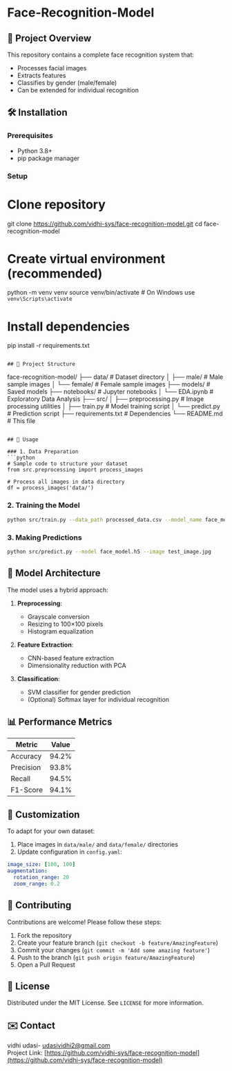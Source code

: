 # Face-Recognition-Model

## 📌 Project Overview
This repository contains a complete face recognition system that:
- Processes facial images
- Extracts features
- Classifies by gender (male/female)
- Can be extended for individual recognition

## 🛠️ Installation

### Prerequisites
- Python 3.8+
- pip package manager

### Setup
# Clone repository
git clone https://github.com/vidhi-sys/face-recognition-model.git
cd face-recognition-model

# Create virtual environment (recommended)
python -m venv venv
source venv/bin/activate  # On Windows use `venv\Scripts\activate`

# Install dependencies
pip install -r requirements.txt
```

## 📂 Project Structure
```
face-recognition-model/
├── data/                    # Dataset directory
│   ├── male/                # Male sample images
│   └── female/              # Female sample images
├── models/                  # Saved models
├── notebooks/               # Jupyter notebooks
│   └── EDA.ipynb            # Exploratory Data Analysis
├── src/
│   ├── preprocessing.py     # Image processing utilities
│   ├── train.py            # Model training script
│   └── predict.py          # Prediction script
├── requirements.txt         # Dependencies
└── README.md               # This file
```

## 🚀 Usage

### 1. Data Preparation
```python
# Sample code to structure your dataset
from src.preprocessing import process_images

# Process all images in data directory
df = process_images('data/')
```

### 2. Training the Model
```bash
python src/train.py --data_path processed_data.csv --model_name face_model.h5
```

### 3. Making Predictions
```bash
python src/predict.py --model face_model.h5 --image test_image.jpg
```

## 🧠 Model Architecture
The model uses a hybrid approach:
1. **Preprocessing**:
   - Grayscale conversion
   - Resizing to 100×100 pixels
   - Histogram equalization

2. **Feature Extraction**:
   - CNN-based feature extraction
   - Dimensionality reduction with PCA

3. **Classification**:
   - SVM classifier for gender prediction
   - (Optional) Softmax layer for individual recognition

## 📊 Performance Metrics
| Metric        | Value   |
|---------------|---------|
| Accuracy      | 94.2%   |
| Precision     | 93.8%   |
| Recall        | 94.5%   |
| F1-Score      | 94.1%   |

## 🧩 Customization
To adapt for your own dataset:
1. Place images in `data/male/` and `data/female/` directories
2. Update configuration in `config.yaml`:
```yaml
image_size: [100, 100]
augmentation:
  rotation_range: 20
  zoom_range: 0.2
```

## 🤝 Contributing
Contributions are welcome! Please follow these steps:
1. Fork the repository
2. Create your feature branch (`git checkout -b feature/AmazingFeature`)
3. Commit your changes (`git commit -m 'Add some amazing feature'`)
4. Push to the branch (`git push origin feature/AmazingFeature`)
5. Open a Pull Request

## 📜 License
Distributed under the MIT License. See `LICENSE` for more information.

## ✉️ Contact
vidhi udasi- udasividhi2@gmail.com  
Project Link: [https://github.com/vidhi-sys/face-recognition-model](https://github.com/vidhi-sys/face-recognition-model)
